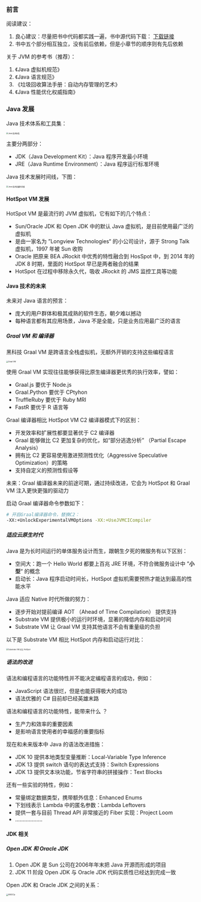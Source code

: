 ### 前言

阅读建议：

1. 良心建议：尽量把书中代码都实践一遍，书中源代码下载： [下载链接](http://www.hzcourse.com/web/refbook/detail/8579/208) 
2. 书中五个部分相互独立，没有前后依赖，但是小章节的顺序则有先后依赖



关于 JVM 的参考书（推荐）：

1. 《Java 虚拟机规范》
2. 《Java  语言规范》
3. 《垃圾回收算法手册：自动内存管理的艺术》
4. 《Java 性能优化权威指南》



### Java 发展

Java 技术体系和工具集：

<img src="https://pcloud-1258173945.cos.ap-guangzhou.myqcloud.com/uPic/EtRXt1.png" alt="Java 技术体系" style="zoom:33%;" />

主要分两部分：

* JDK（Java Development Kit）：Java 程序开发最小环境
* JRE（Java Runtime Environment）：Java 程序运行标准环境



Java 技术发展时间线，下图：

<img src="https://pcloud-1258173945.cos.ap-guangzhou.myqcloud.com/uPic/c01CbP.png" alt="Java 技术发展时间线" style="zoom:33%;" />



#### HotSpot VM 发展

HotSpot VM 是最流行的 JVM 虚拟机，它有如下的几个特点：

* Sun/Oracle JDK 和 Open JDK 中的默认 Java 虚拟机，是目前使用最广泛的虚拟机
* 是由一家名为 ”Longview Technologies“ 的小公司设计，源于 Strong Talk 虚拟机，1997 年被 Sun 收购
* Oracle 把原来 BEA JRockit 中优秀的特性融合到 HosSpot 中，到 2014 年的 JDK 8 时期，里面的 HotSpot 早已是两者融合的结果
* HotSpot 在过程中移除永久代，吸收 JRockit 的 JMS 监控工具等功能



#### Java 技术的未来

未来对 Java 语言的预言：

* 庞大的用户群体和极其成熟的软件生态，朝夕难以撼动
* 每种语言都有其应用场景，Java 不是全能，只是业务应用最广泛的语言



##### Graal VM 和 编译器

黑科技 Graal VM 是跨语言全栈虚拟机，无额外开销的支持这些编程语言

<img src="https://pcloud-1258173945.cos.ap-guangzhou.myqcloud.com/uPic/DOZqCj.png" alt="Graal VM" style="zoom:33%;" />



使用 Graal VM 实现往往能够获得比原生编译器更优秀的执行效率，譬如：

* Graal.js 要优于 Node.js
* Graal.Python 要优于 CPtyhon
* TruffleRuby 要优于 Ruby MRI
* FastR 要优于 R 语言等



Graal 编译器相比 HotSpot VM C2 编译器模式下的区别：

* 开发效率和扩展性都要显著优于 C2 编译器
* Graal 能够做比 C2 更加复杂的优化，如“部分逃逸分析” （Partial Escape Analysis）
* 拥有比 C2 更容易使用激进预测性优化（Aggressive Speculative Optimization）的策略
* 支持自定义的预测性假设等



未来：Graal 编译器未来的前途可期，通过持续改进，它会为 HotSpot 和 Graal VM 注入更快更强的驱动力

启动 Graal 编译器命令参数如下：

```sh
# 开启Graal编译器命令，替换C2：
-XX:+UnlockExperimentalVMOptions -XX:+UseJVMCICompiler
```



##### 适应云原生时代

Java 是为长时间运行的单体服务设计而生，跟朝生夕死的微服务有以下区别：

* 空间大：跑一个 Hello World 都要上百兆 JRE 环境，不符合微服务设计中 ”**小型**“ 的概念
* 启动长：Java 程序启动时间长，HotSpot 虚拟机需要预热才能达到最高的性能水平



Java 适应 Native 时代所做的努力：

* 逐步开始对提前编译 AOT （Ahead of Time Compilation） 提供支持
* Substrate VM 提供极小的运行时环境，显著的降低内存和启动时间
* Substrate VM 让 Graal VM 支持其他语言不会有重量级的负担



以下是 Substrate VM 相比 HotSpot 内存和启动运行对比：

<img src="https://pcloud-1258173945.cos.ap-guangzhou.myqcloud.com/uPic/FbhK4S.png" alt="Substrate VM 对比 HotSpot" style="zoom:33%;" />

##### 语法的改进

语法和编程语言的功能特性并不能决定编程语言的成功，例如：

* JavaScript 语法很烂，但是也能获得极大的成功
* 语法优雅的 C# 目前却已经英雄末路



语法和编程语言的功能特性，能带来什么 ？

* 生产力和效率的重要因素
* 是影响语言使用者的幸福感的重要指标



现在和未来版本中 Java 的语法改进措施：

* JDK 10 提供本地类型变量推断：Local-Variable Type Inference
* JDK 13 提供 switch 语句的表达式支持：Switch Expressions
* JDK 13 提供文本块功能，节省字符串的拼接操作：Text Blocks



还有一些实验的特性，例如：

* 常量绑定数据类型，携带额外信息：Enhanced Enums
* 下划线表示 Lambda 中的匿名参数：Lambda Leftovers
* 提供一套与目前 Thread API 非常接近的 Fiber 实现：Project Loom
* ………………



#### JDK 相关

##### Open JDK 和 Oracle JDK 

1. Open JDK 是 Sun 公司在2006年年末把 Java 开源而形成的项目
2. JDK 11 阶段 Open JDK 与 Oracle JDK 代码实质性已经达到完成一致



Open JDK 和 Oracle JDK 之间的关系：

<img src="https://pcloud-1258173945.cos.ap-guangzhou.myqcloud.com/uPic/8X6OCp.png" alt="8X6OCp" style="zoom: 33%;" />

